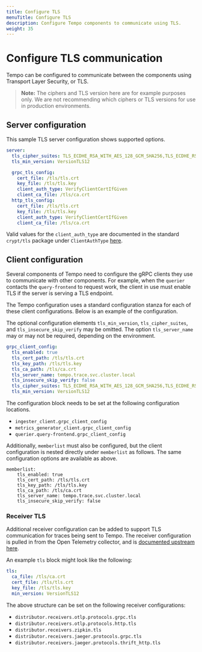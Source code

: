 ```yaml
---
title: Configure TLS
menuTitle: Configure TLS
description: Configure Tempo components to communicate using TLS.
weight: 35
---
```


# Configure TLS communication

Tempo can be configured to communicate between the components using Transport Layer Security, or TLS.

> **Note:** The ciphers and TLS version here are for example purposes only. We are not recommending which ciphers or TLS versions for use in production environments.

## Server configuration

This sample TLS server configuration shows supported options.

```yaml
server:
  tls_cipher_suites: TLS_ECDHE_RSA_WITH_AES_128_GCM_SHA256,TLS_ECDHE_RSA_WITH_AES_256_GCM_SHA384,TLS_ECDHE_ECDSA_WITH_AES_128_GCM_SHA256,TLS_ECDHE_ECDSA_WITH_AES_256_GCM_SHA384
  tls_min_version: VersionTLS12

  grpc_tls_config:
    cert_file: /tls/tls.crt
    key_file: /tls/tls.key
    client_auth_type: VerifyClientCertIfGiven
    client_ca_file: /tls/ca.crt
  http_tls_config:
    cert_file: /tls/tls.crt
    key_file: /tls/tls.key
    client_auth_type: VerifyClientCertIfGiven
    client_ca_file: /tls/ca.crt
```

Valid values for the `client_auth_type` are documented in the standard `crypt/tls` package under `ClientAuthType` [here](https://pkg.go.dev/crypto/tls#ClientAuthType).

## Client configuration

Several components of Tempo need to configure the gRPC clients they use to communicate with other components. For example, when the `querier` contacts the `query-frontend` to request work, the client in use must enable TLS if the server is serving a TLS endpoint.

The Tempo configuration uses a standard configuration stanza for each of these client configurations. Below is an example of the configuration.

The optional configuration elements `tls_min_version`, `tls_cipher_suites`, and `tls_insecure_skip_verify` may be omitted. The option `tls_server_name` may or may not be required, depending on the environment.

```yaml
grpc_client_config:
  tls_enabled: true
  tls_cert_path: /tls/tls.crt
  tls_key_path: /tls/tls.key
  tls_ca_path: /tls/ca.crt
  tls_server_name: tempo.trace.svc.cluster.local
  tls_insecure_skip_verify: false
  tls_cipher_suites: TLS_ECDHE_RSA_WITH_AES_128_GCM_SHA256,TLS_ECDHE_RSA_WITH_AES_256_GCM_SHA384,TLS_ECDHE_ECDSA_WITH_AES_128_GCM_SHA256,TLS_ECDHE_ECDSA_WITH_AES_256_GCM_SHA384
  tls_min_version: VersionTLS12
```

The configuration block needs to be set at the following configuration locations.

- `ingester_client.grpc_client_config`
- `metrics_generator_client.grpc_client_config`
- `querier.query-frontend.grpc_client_config`

Additionally, `memberlist` must also be configured, but the client configuration is nested directly under `memberlist` as follows. The same configuration options are available as above.

```
memberlist:
    tls_enabled: true
    tls_cert_path: /tls/tls.crt
    tls_key_path: /tls/tls.key
    tls_ca_path: /tls/ca.crt
    tls_server_name: tempo.trace.svc.cluster.local
    tls_insecure_skip_verify: false
```

### Receiver TLS

Additional receiver configuration can be added to support TLS communication for traces being sent to Tempo. The receiver configuration is pulled in from the Open Telemetry collector, and is [documented upstream here](https://github.com/open-telemetry/opentelemetry-collector/blob/main/receiver/otlpreceiver/config.md#configtls-tlsserversetting).

An example `tls` block might look like the following:

```yaml
tls:
  ca_file: /tls/ca.crt
  cert_file: /tls/tls.crt
  key_file: /tls/tls.key
  min_version: VersionTLS12
```

The above structure can be set on the following receiver configurations:

- `distributor.receivers.otlp.protocols.grpc.tls`
- `distributor.receivers.otlp.protocols.http.tls`
- `distributor.receivers.zipkin.tls`
- `distributor.receivers.jaeger.protocols.grpc.tls`
- `distributor.receivers.jaeger.protocols.thrift_http.tls`
